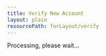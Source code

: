 ```yaml
---
title: Verify New Account
layout: plain
resourcePath: forLayout/verify
---
```


Processing, please wait...